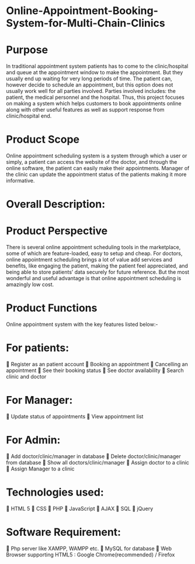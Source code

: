 # Online-Appointment-Booking-System-for-Multi-Chain-Clinics

# Purpose
In traditional appointment system patients has to come to the clinic/hospital and queue at the
appointment window to make the appointment. But they usually end up waiting for very long
periods of time. The patient can, however decide to schedule an appointment, but this option
does not usually work well for all parties involved. Parties involved includes: the patient, the
medical personnel and the hospital. Thus, this project focuses on making a system which
helps customers to book appointments online along with other useful features as well as support response
from clinic/hospital end.

# Product Scope
Online appointment scheduling system is a system through which a user or simply, a patient
can access the website of the doctor, and through the online software, the patient can easily
make their appointments. Manager of the clinic can update the appointment status of the
patients making it more informative.

# Overall Description:

# Product Perspective
There is several online appointment scheduling tools in the marketplace, some of which are
feature-loaded, easy to setup and cheap. For doctors, online appointment scheduling brings a
lot of value add services and benefits, like engaging the patient, making the patient feel
appreciated, and being able to store patients’ data securely for future reference. But the most
wonderful and useful advantage is that online appointment scheduling is amazingly low cost.

# Product Functions
Online appointment system with the key features listed below:-
# For patients:
 Register as an patient account
 Booking an appointment
 Cancelling an appointment
 See their booking status
 See doctor availability
 Search clinic and doctor
# For Manager:
 Update status of appointments
 View appointment list
# For Admin:
 Add doctor/clinic/manager in database
 Delete doctor/clinic/manager from database
 Show all doctors/clinic/manager
 Assign doctor to a clinic
 Assign Manager to a clinic

# Technologies used:
 HTML 5
 CSS
 PHP
 JavaScript
 AJAX
 SQL
 jQuery

# Software Requirement:
 Php server like XAMPP, WAMPP etc.
 MySQL for database
 Web Browser supporting HTML5 : Google Chrome(recommended) / Firefox
